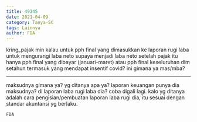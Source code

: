 ```yaml
---
title: 49345
date: 2021-04-09
category: Tanya-SC
tags: Lainnya
author: FDA
---
```


kring_pajak min kalau untuk pph final yang dimasukkan ke laporan rugi laba untuk mengurangi laba neto supaya menjadi laba neto setelah pajak itu hanya pph final yang dibayar (januari-maret) atau pph final keseluruhan dlm setahun termasuk yang mendapat insentif covid? ini gimana ya mas/mba?

---

maksudnya gimana ya? yg ditanya apa ya? laporan keuangan punya dia maksudnya? di laporan laba rugi laba dia? coba digali lagi. kalo yg ditanya adalah cara pengisian/pembuatan laporan laba rugi dia, itu sesuai dengan standar akuntansi yg berlaku.

`FDA`
